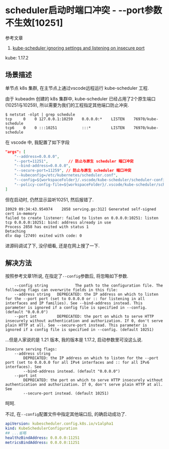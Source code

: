 # scheduler启动时端口冲突 - --port参数不生效[10251]

参考文章

1. [kube-scheduler ignoring settings and listening on insecure port](https://github.com/kubernetes-sigs/kubespray/issues/7739)

kube: 1.17.2

## 场景描述

单节点 k8s 集群, 在主节点上通过vscode远程运行 kube-scheduler 工程.

由于 kubeadm 创建的 k8s 集群中, kube-scheduler 已经占用了2个原生端口(10251与10259), 所以需要为我们的工程指定其他端口防止冲突.

```console
$ netstat -nlpt | grep schedule
tcp     0    0 127.0.0.1:10259    0.0.0.0:*    LISTEN    76970/kube-schedule
tcp6    0    0 :::10251           :::*         LISTEN    76970/kube-schedule
```

在 vscode 中, 我配置了如下字段

```json
"args": [
    "--address=0.0.0.0",
    "--port=11251",         // 防止与原生 scheduler 端口冲突
    "--bind-address=0.0.0.0",
    "--secure-port=11259", // 防止与原生 scheduler 端口冲突
    "--kubeconfig=/etc/kubernetes/scheduler.conf",
    "--config=${workspaceFolder}/.vscode/kube-scheduler/scheduler-config.yaml",
    "--policy-config-file=${workspaceFolder}/.vscode/kube-scheduler/scheduler-policy.json",
]
```

但在启动时, 仍然显示监听10251, 然后报错了.

```log
I0929 09:34:43.954974    2858 serving.go:312] Generated self-signed cert in-memory
failed to create listener: failed to listen on 0.0.0.0:10251: listen tcp 0.0.0.0:10251: bind: address already in use
Process 2858 has exited with status 1
Detaching
dlv dap (2749) exited with code: 0
```

进源码调试了下, 没仔细看, 还是在网上搜了一下.

## 解决方法

按照参考文章1所说, 在指定了`--config`参数后, 将忽略如下参数.

```log
    --config string            The path to the configuration file. The following flags can overwrite fields in this file:
    --address string   DEPRECATED: the IP address on which to listen for the --port port (set to 0.0.0.0 or :: for listening in all interfaces and IP families). See --bind-address instead. This parameter is ignored if a config file is specified in --config. (default "0.0.0.0")
    --port int         DEPRECATED: the port on which to serve HTTP insecurely without authentication and authorization. If 0, don't serve plain HTTP at all. See --secure-port instead. This parameter is ignored if a config file is specified in --config. (default 10251)
```

...但是人家说的是 1.21 版本, 我的版本是 1.17.2, 启动参数里可没这么说.

```
Insecure serving flags:
    --address string
        DEPRECATED: the IP address on which to listen for the --port port (set to 0.0.0.0 for all IPv4 interfaces and :: for all IPv6 interfaces). See
        --bind-address instead. (default "0.0.0.0")
    --port int
        DEPRECATED: the port on which to serve HTTP insecurely without authentication and authorization. If 0, don't serve plain HTTP at all. See
        --secure-port instead. (default 10251)
```

呵呵.

不过, 在`--config`配置文件中指定其他端口后, 的确启动成功了.

```yaml
apiVersion: kubescheduler.config.k8s.io/v1alpha1
kind: KubeSchedulerConfiguration
## ...省略
healthzBindAddress: 0.0.0.0:11251
metricsBindAddress: 0.0.0.0:11251
```
